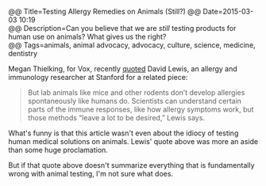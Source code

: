 @@ Title=Testing Allergy Remedies on Animals (Still?) 
@@ Date=2015-03-03 10:19  
@@ Description=Can you believe that we are *still* testing products for human use on animals? What gives us the right?  
@@ Tags=animals, animal advocacy, advocacy, culture, science, medicine, dentistry  

Megan Thielking, for Vox, recently [quoted][vox] David Lewis, an allergy and immunology researcher at Stanford for a related piece:
>But lab animals like mice and other rodents don’t develop allergies spontaneously like humans do. Scientists can understand certain parts of the immune responses, like how allergy symptoms work, but those methods “leave a lot to be desired,” Lewis says.

What's funny is that this article wasn't even about the idiocy of testing human medical solutions on animals. Lewis' quote above was more an aside than some huge proclamation.

But if that quote above doesn't summarize everything that is fundamentally wrong with animal testing, I'm not sure what does.

[vox]: http://www.vox.com/2015/3/3/8142089/allergy-treatments-research